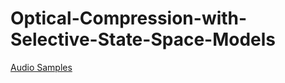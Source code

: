 # Optical-Compression-with-Selective-State-Space-Models

[Audio Samples](https://riccardovib.github.io/Optical-Compression-with-Selective-State-Space-Models_pages/)
